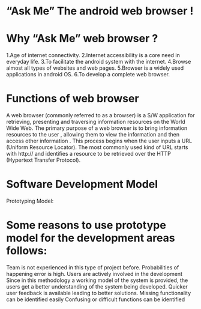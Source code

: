 # “Ask Me” The android web browser !

# Why “Ask Me” web browser ?
1.Age of internet connectivity.
2.Internet accessibility is a core need in everyday life.
3.To facilitate the android system with the internet.
4.Browse almost all types of websites and web pages.
5.Browser is a widely used applications in android OS.
6.To develop a complete web browser.

# Functions of web browser
A web browser (commonly referred to as a browser) is a S/W application for retrieving, presenting and traversing information resources on the World Wide Web.
The primary purpose of a web browser is to bring information resources to the user , allowing them to view the information and then access other information .
This process begins when the user inputs a URL (Uniform Resource Locator). The most commonly used kind of URL starts with http:// and identifies a resource to be retrieved over the HTTP (Hypertext Transfer Protocol).

# Software Development Model
Prototyping Model:
# Some reasons to use prototype model for the development areas follows:
Team is not experienced in this type of project before.
Probabilities of happening error is high.
Users are actively involved in the development
Since in this methodology a working model of the system is provided, the users get a better understanding of the system being developed.
Quicker user feedback is available leading to better solutions.
Missing functionality can be identified easily
Confusing or difficult functions can be identified

